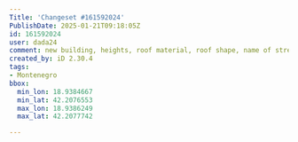 ```yaml
---
Title: 'Changeset #161592024'
PublishDate: 2025-01-21T09:18:05Z
id: 161592024
user: dada24
comment: new building, heights, roof material, roof shape, name of street
created_by: iD 2.30.4
tags:
- Montenegro
bbox:
  min_lon: 18.9384667
  min_lat: 42.2076553
  max_lon: 18.9386249
  max_lat: 42.2077742

---
```

